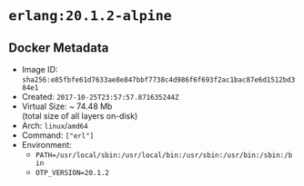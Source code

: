 # `erlang:20.1.2-alpine`

## Docker Metadata

- Image ID: `sha256:e85fbfe61d7633ae8e847bbf7738c4d986f6f693f2ac1bac87e6d1512bd384e1`
- Created: `2017-10-25T23:57:57.871635244Z`
- Virtual Size: ~ 74.48 Mb  
  (total size of all layers on-disk)
- Arch: `linux`/`amd64`
- Command: `["erl"]`
- Environment:
  - `PATH=/usr/local/sbin:/usr/local/bin:/usr/sbin:/usr/bin:/sbin:/bin`
  - `OTP_VERSION=20.1.2`
